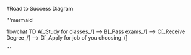 #Road to Success Diagram

'''mermaid

flowchat TD
A[\_Study for classes_/] --> B[\_Pass exams_/] --> C[\_Receive Degree_/] --> D[\_Apply for job of you choosing_/]

'''
